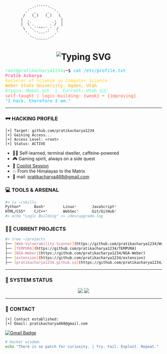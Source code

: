 <!--
██▓▒░ Pratik Acharya ░▒▓██
-->

```
           _.-'''''-._
         .'  _     _  '.
        /   (_)   (_)   \
       |  ,           ,  |
       |  \`.       .`/  |
        \  '.`'""'`.'  /
         '.  `'---'`  .'
           '-._____.-'
```

<h1 align="center">
  <img src="https://readme-typing-svg.demolab.com?font=Fira+Code&duration=4000&pause=800&color=36FFA6&center=true&vCenter=true&width=440&lines=Access+Granted...+Welcome+to+the+Matrix;Initializing+Pratik+Acharya's+Profile;Hacker+at+Heart+%F0%9F%94%91;LEVEL+UP!" alt="Typing SVG" />
</h1>

<pre>
<span style="color:#36FFA6;">root@pratikacharya1234</span>:~$ <span style="color:#00BFFF;">cat /etc/profile.txt</span>
<span style="color:#FF69B4; font-weight:bold;">Pratik Acharya</span>
<span style="color:#FFD700;">Bachelor of Science in Computer Science</span>
<span style="color:#FFA500;">Weber State University, Ogden, Utah</span>
<span style="color:#36FFA6;">Origin: Nepal 🇳🇵  |  Current: Utah 🇺🇸</span>
<span style="color:#FF6347;">self-taught | logic-building: {weak} ➡️ {improving}</span>
<span style="color:#00BFFF;">"I hack, therefore I am."</span>
</pre>

---

### 🕶️ HACKING PROFILE

```
[+] Target: github.com/pratikacharya1234
[+] Gaining Access...
[+] Access Level: <root>
[+] Status: ACTIVE
```

- 🏴‍☠️  Self-learned, terminal dweller, caffeine-powered
- 🎮  Gaming spirit, always on a side quest
- 🔗  [Copilot Session](https://github.com/copilot/c/dbacdd16-aac2-4ac3-97bf-6903304eb224)
- 💥  From the Himalayas to the Matrix
- 📧  mail: pratikacharya468@gmail.com


### 💻 TOOLS & ARSENAL
```bash
#> ls ~/skills
Python*      Bash*        Linux*       JavaScript*
HTML/CSS*    C/C++*       WebSec*      Git/GitHub*
#> echo "Logic Building" >> /dev/upgrade.log
```

### 🧑‍💻 CURRENT PROJECTS
```bash
#> tree ~/projects
├── [Web-Vulnerability-Scanner](https://github.com/pratikacharya1234/Web-Vulnerability-Scanner)   # Recon the web
├── [TEMPURA](https://github.com/pratikacharya1234/TEMPURA)                                       # Automation flavors
├── [NSA-Weber](https://github.com/pratikacharya1234/NSA-Weber)                                   # Security ops
├── [extension](https://github.com/pratikacharya1234/extension)                                   # Browser hacks
├── [pratikacharya1234.github.io](https://github.com/pratikacharya1234/pratikacharya1234.github.io) # Personal web node
```

---

### 🖤 SYSTEM STATUS
<div align="center">
  <img src="https://streak-stats.demolab.com/?user=pratikacharya1234&theme=matrix&hide_border=true" />
  <img src="https://github-readme-stats.vercel.app/api/top-langs/?username=pratikacharya1234&layout=compact&theme=radical" />
</div>

---

### 💬 CONTACT
```
[+] Contact established:
[+] Email: pratikacharya468@gmail.com
```
[![Gmail Badge](https://img.shields.io/badge/-pratikacharya468@gmail.com-c14438?style=flat&logo=Gmail&logoColor=white&link=mailto:pratikacharya468@gmail.com)](mailto:pratikacharya468@gmail.com)

```bash
# Hacker wisdom:
echo "There is no patch for curiosity. | Try. Fail. Exploit. Repeat."
```

<!--
Profile README by Copilot, ultra-hacker themed for Pratik Acharya. SYSTEM: ACTIVE.
-->